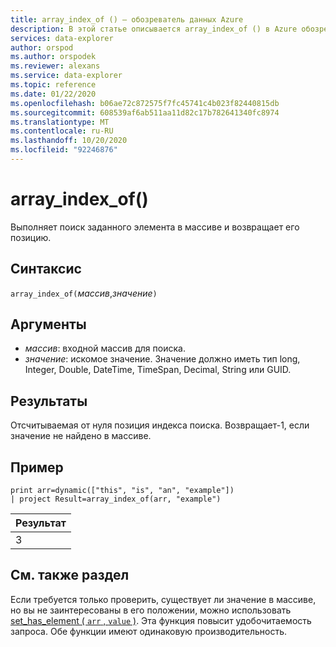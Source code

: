 ```yaml
---
title: array_index_of () — обозреватель данных Azure
description: В этой статье описывается array_index_of () в Azure обозреватель данных.
services: data-explorer
author: orspod
ms.author: orspodek
ms.reviewer: alexans
ms.service: data-explorer
ms.topic: reference
ms.date: 01/22/2020
ms.openlocfilehash: b06ae72c872575f7fc45741c4b023f82440815db
ms.sourcegitcommit: 608539af6ab511aa11d82c17b782641340fc8974
ms.translationtype: MT
ms.contentlocale: ru-RU
ms.lasthandoff: 10/20/2020
ms.locfileid: "92246876"
---
```

# <a name="array_index_of"></a>array_index_of()

Выполняет поиск заданного элемента в массиве и возвращает его позицию.

## <a name="syntax"></a>Синтаксис

`array_index_of(`*массив*,*значение*`)`

## <a name="arguments"></a>Аргументы

* *массив*: входной массив для поиска.
* *значение*: искомое значение. Значение должно иметь тип long, Integer, Double, DateTime, TimeSpan, Decimal, String или GUID.

## <a name="returns"></a>Результаты

Отсчитываемая от нуля позиция индекса поиска.
Возвращает-1, если значение не найдено в массиве.

## <a name="example"></a>Пример

<!-- csl: https://help.kusto.windows.net:443/Samples -->
```kusto
print arr=dynamic(["this", "is", "an", "example"]) 
| project Result=array_index_of(arr, "example")
```

|Результат|
|---|
|3|

## <a name="see-also"></a>См. также раздел

Если требуется только проверить, существует ли значение в массиве, но вы не заинтересованы в его положении, можно использовать [set_has_element ( `arr` , `value` )](sethaselementfunction.md). Эта функция повысит удобочитаемость запроса. Обе функции имеют одинаковую производительность.
